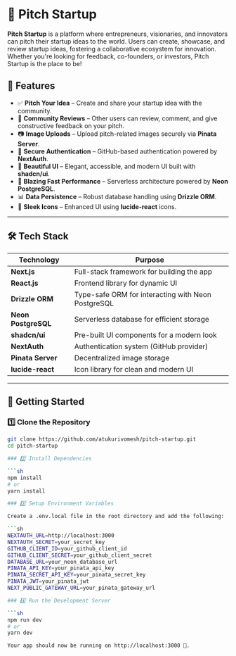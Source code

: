 # 🚀 Pitch Startup

**Pitch Startup** is a platform where entrepreneurs, visionaries, and innovators can pitch their startup ideas to the world. Users can create, showcase, and review startup ideas, fostering a collaborative ecosystem for innovation. Whether you're looking for feedback, co-founders, or investors, Pitch Startup is the place to be!

## 🌟 Features

- ✅ **Pitch Your Idea** – Create and share your startup idea with the community.
- 💬 **Community Reviews** – Other users can review, comment, and give constructive feedback on your pitch.
- 📷 **Image Uploads** – Upload pitch-related images securely via **Pinata Server**.
- 🔐 **Secure Authentication** – GitHub-based authentication powered by **NextAuth**.
- 🎨 **Beautiful UI** – Elegant, accessible, and modern UI built with **shadcn/ui**.
- 🚀 **Blazing Fast Performance** – Serverless architecture powered by **Neon PostgreSQL**.
- 📊 **Data Persistence** – Robust database handling using **Drizzle ORM**.
- 🔎 **Sleek Icons** – Enhanced UI using **lucide-react** icons.

---

## 🛠 Tech Stack

| Technology       | Purpose |
|-----------------|---------|
| **Next.js**     | Full-stack framework for building the app |
| **React.js**    | Frontend library for dynamic UI |
| **Drizzle ORM** | Type-safe ORM for interacting with Neon PostgreSQL |
| **Neon PostgreSQL** | Serverless database for efficient storage |
| **shadcn/ui**   | Pre-built UI components for a modern look |
| **NextAuth**    | Authentication system (GitHub provider) |
| **Pinata Server** | Decentralized image storage |
| **lucide-react** | Icon library for clean and modern UI |

---

## 🚀 Getting Started

### 1️⃣ Clone the Repository

```sh
git clone https://github.com/atukurivomesh/pitch-startup.git
cd pitch-startup

### 2️⃣ Install Dependencies

```sh
npm install
# or
yarn install

### 3️⃣ Setup Environment Variables

Create a .env.local file in the root directory and add the following:

```sh
NEXTAUTH_URL=http://localhost:3000
NEXTAUTH_SECRET=your_secret_key
GITHUB_CLIENT_ID=your_github_client_id
GITHUB_CLIENT_SECRET=your_github_client_secret
DATABASE_URL=your_neon_database_url
PINATA_API_KEY=your_pinata_api_key
PINATA_SECRET_API_KEY=your_pinata_secret_key
PINATA_JWT=your_pinata_jwt
NEXT_PUBLIC_GATEWAY_URL=your_pinata_gateway_url

### 4️⃣ Run the Development Server

```sh
npm run dev
# or
yarn dev

Your app should now be running on http://localhost:3000 🚀.
